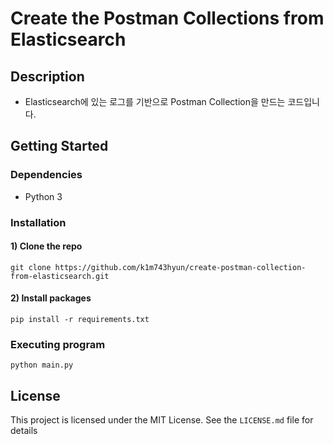 # Create the Postman Collections from Elasticsearch


## Description

- Elasticsearch에 있는 로그를 기반으로 Postman Collection을 만드는 코드입니다.


## Getting Started

### Dependencies

- Python 3

### Installation

#### 1) Clone the repo
```
git clone https://github.com/k1m743hyun/create-postman-collection-from-elasticsearch.git
```

#### 2) Install packages
```
pip install -r requirements.txt
````

### Executing program

```
python main.py
```


## License

This project is licensed under the MIT License. See the `LICENSE.md` file for details
